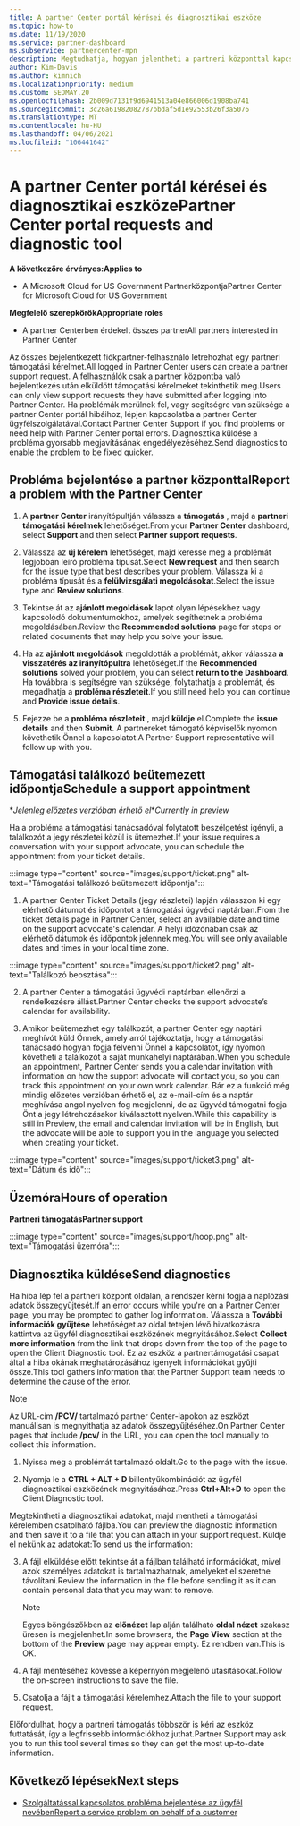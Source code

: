```yaml
---
title: A partner Center portál kérései és diagnosztikai eszköze
ms.topic: how-to
ms.date: 11/19/2020
ms.service: partner-dashboard
ms.subservice: partnercenter-mpn
description: Megtudhatja, hogyan jelentheti a partneri központtal kapcsolatos problémákat, és hogyan gyűjthet diagnosztikai adatokat a partner-támogatási csapat számára.
author: Kim-Davis
ms.author: kimnich
ms.localizationpriority: medium
ms.custom: SEOMAY.20
ms.openlocfilehash: 2b009d7131f9d6941513a04e866006d1908ba741
ms.sourcegitcommit: 3c26a61982082787bbdaf5d1e92553b26f3a5076
ms.translationtype: MT
ms.contentlocale: hu-HU
ms.lasthandoff: 04/06/2021
ms.locfileid: "106441642"
---
```

# <a name="partner-center-portal-requests-and-diagnostic-tool"></a><span data-ttu-id="710d5-103">A partner Center portál kérései és diagnosztikai eszköze</span><span class="sxs-lookup"><span data-stu-id="710d5-103">Partner Center portal requests and diagnostic tool</span></span>

<span data-ttu-id="710d5-104">**A következőre érvényes:**</span><span class="sxs-lookup"><span data-stu-id="710d5-104">**Applies to**</span></span>

- <span data-ttu-id="710d5-105">A Microsoft Cloud for US Government Partnerközpontja</span><span class="sxs-lookup"><span data-stu-id="710d5-105">Partner Center for Microsoft Cloud for US Government</span></span>

<span data-ttu-id="710d5-106">**Megfelelő szerepkörök**</span><span class="sxs-lookup"><span data-stu-id="710d5-106">**Appropriate roles**</span></span>

- <span data-ttu-id="710d5-107">A partner Centerben érdekelt összes partner</span><span class="sxs-lookup"><span data-stu-id="710d5-107">All partners interested in Partner Center</span></span>

<span data-ttu-id="710d5-108">Az összes bejelentkezett fiókpartner-felhasználó létrehozhat egy partneri támogatási kérelmet.</span><span class="sxs-lookup"><span data-stu-id="710d5-108">All logged in Partner Center users can create a partner support request.</span></span> <span data-ttu-id="710d5-109">A felhasználók csak a partner központba való bejelentkezés után elküldött támogatási kérelmeket tekinthetik meg.</span><span class="sxs-lookup"><span data-stu-id="710d5-109">Users can only view support requests they have submitted after logging into Partner Center.</span></span>
<span data-ttu-id="710d5-110">Ha problémák merülnek fel, vagy segítségre van szüksége a partner Center portál hibáihoz, lépjen kapcsolatba a partner Center ügyfélszolgálatával.</span><span class="sxs-lookup"><span data-stu-id="710d5-110">Contact Partner Center Support if you find problems or need help with Partner Center portal errors.</span></span> <span data-ttu-id="710d5-111">Diagnosztika küldése a probléma gyorsabb megjavításának engedélyezéséhez.</span><span class="sxs-lookup"><span data-stu-id="710d5-111">Send diagnostics to enable the problem to be fixed quicker.</span></span>

## <a name="report-a-problem-with-the-partner-center"></a><span data-ttu-id="710d5-112">Probléma bejelentése a partner központtal</span><span class="sxs-lookup"><span data-stu-id="710d5-112">Report a problem with the Partner Center</span></span>

1. <span data-ttu-id="710d5-113">A **partner Center** irányítópultján válassza a **támogatás** , majd a **partneri támogatási kérelmek** lehetőséget.</span><span class="sxs-lookup"><span data-stu-id="710d5-113">From your **Partner Center** dashboard, select **Support** and then select **Partner support requests**.</span></span>

2. <span data-ttu-id="710d5-114">Válassza az **új kérelem** lehetőséget, majd keresse meg a problémát legjobban leíró probléma típusát.</span><span class="sxs-lookup"><span data-stu-id="710d5-114">Select **New request** and then search for the issue type that best describes your problem.</span></span> <span data-ttu-id="710d5-115">Válassza ki a probléma típusát és a **felülvizsgálati megoldásokat**.</span><span class="sxs-lookup"><span data-stu-id="710d5-115">Select the issue type and **Review solutions**.</span></span>

3. <span data-ttu-id="710d5-116">Tekintse át az **ajánlott megoldások** lapot olyan lépésekhez vagy kapcsolódó dokumentumokhoz, amelyek segíthetnek a probléma megoldásában.</span><span class="sxs-lookup"><span data-stu-id="710d5-116">Review the **Recommended solutions** page for steps or related documents that may help you solve your issue.</span></span>

4. <span data-ttu-id="710d5-117">Ha az **ajánlott megoldások** megoldották a problémát, akkor válassza **a visszatérés az irányítópultra** lehetőséget.</span><span class="sxs-lookup"><span data-stu-id="710d5-117">If the **Recommended solutions** solved your problem, you can select **return to the Dashboard**.</span></span> <span data-ttu-id="710d5-118">Ha továbbra is segítségre van szüksége, folytathatja a problémát, és megadhatja a **probléma részleteit**.</span><span class="sxs-lookup"><span data-stu-id="710d5-118">If you still need help you can continue and **Provide issue details**.</span></span>

5. <span data-ttu-id="710d5-119">Fejezze be a **probléma részleteit** , majd **küldje** el.</span><span class="sxs-lookup"><span data-stu-id="710d5-119">Complete the **issue details** and then **Submit**.</span></span> <span data-ttu-id="710d5-120">A partnereket támogató képviselők nyomon követhetik Önnel a kapcsolatot.</span><span class="sxs-lookup"><span data-stu-id="710d5-120">A Partner Support representative will follow up with you.</span></span>

## <a name="schedule-a-support-appointment"></a><span data-ttu-id="710d5-121">Támogatási találkozó beütemezett időpontja</span><span class="sxs-lookup"><span data-stu-id="710d5-121">Schedule a support appointment</span></span> 

<span data-ttu-id="710d5-122">\**Jelenleg előzetes verzióban érhető el*</span><span class="sxs-lookup"><span data-stu-id="710d5-122">\**Currently in preview*</span></span>

<span data-ttu-id="710d5-123">Ha a probléma a támogatási tanácsadóval folytatott beszélgetést igényli, a találkozót a jegy részletei közül is ütemezhet.</span><span class="sxs-lookup"><span data-stu-id="710d5-123">If your issue requires a conversation with your support advocate, you can schedule the appointment from your ticket details.</span></span>

:::image type="content" source="images/support/ticket.png" alt-text="Támogatási találkozó beütemezett időpontja":::

1.  <span data-ttu-id="710d5-125">A partner Center Ticket Details (jegy részletei) lapján válasszon ki egy elérhető dátumot és időpontot a támogatási ügyvédi naptárban.</span><span class="sxs-lookup"><span data-stu-id="710d5-125">From the ticket details page in Partner Center, select an available date and time on the support advocate's calendar.</span></span> <span data-ttu-id="710d5-126">A helyi időzónában csak az elérhető dátumok és időpontok jelennek meg.</span><span class="sxs-lookup"><span data-stu-id="710d5-126">You will see only available dates and times in your local time zone.</span></span>

:::image type="content" source="images/support/ticket2.png" alt-text="Találkozó beosztása":::

2. <span data-ttu-id="710d5-128">A partner Center a támogatási ügyvédi naptárban ellenőrzi a rendelkezésre állást.</span><span class="sxs-lookup"><span data-stu-id="710d5-128">Partner Center checks the support advocate’s  calendar for availability.</span></span>

1. <span data-ttu-id="710d5-129">Amikor beütemezhet egy találkozót, a partner Center egy naptári meghívót küld Önnek, amely arról tájékoztatja, hogy a támogatási tanácsadó hogyan fogja felvenni Önnel a kapcsolatot, így nyomon követheti a találkozót a saját munkahelyi naptárában.</span><span class="sxs-lookup"><span data-stu-id="710d5-129">When you schedule an appointment, Partner Center sends you a calendar invitation with information on how the support advocate will contact you, so you can track this appointment on your own work calendar.</span></span>  <span data-ttu-id="710d5-130">Bár ez a funkció még mindig előzetes verzióban érhető el, az e-mail-cím és a naptár meghívása angol nyelven fog megjelenni, de az ügyvéd támogatni fogja Önt a jegy létrehozásakor kiválasztott nyelven.</span><span class="sxs-lookup"><span data-stu-id="710d5-130">While this capability is still in Preview, the email and calendar invitation will be in English, but the advocate will be able to support you in the language you selected when creating your ticket.</span></span>

:::image type="content" source="images/support/ticket3.png" alt-text="Dátum és idő":::

## <a name="hours-of-operation"></a><span data-ttu-id="710d5-132">Üzemóra</span><span class="sxs-lookup"><span data-stu-id="710d5-132">Hours of operation</span></span>

<span data-ttu-id="710d5-133">**Partneri támogatás**</span><span class="sxs-lookup"><span data-stu-id="710d5-133">**Partner support**</span></span>

:::image type="content" source="images/support/hoop.png" alt-text="Támogatási üzemóra":::

## <a name="send-diagnostics"></a><span data-ttu-id="710d5-135">Diagnosztika küldése</span><span class="sxs-lookup"><span data-stu-id="710d5-135">Send diagnostics</span></span>

<span data-ttu-id="710d5-136">Ha hiba lép fel a partneri központ oldalán, a rendszer kérni fogja a naplózási adatok összegyűjtését.</span><span class="sxs-lookup"><span data-stu-id="710d5-136">If an error occurs while you're on a Partner Center page, you may be prompted to gather log information.</span></span> <span data-ttu-id="710d5-137">Válassza a **További információk gyűjtése** lehetőséget az oldal tetején lévő hivatkozásra kattintva az ügyfél diagnosztikai eszközének megnyitásához.</span><span class="sxs-lookup"><span data-stu-id="710d5-137">Select **Collect more information** from the link that drops down from the top of the page to open the Client Diagnostic tool.</span></span> <span data-ttu-id="710d5-138">Ez az eszköz a partnertámogatási csapat által a hiba okának meghatározásához igényelt információkat gyűjti össze.</span><span class="sxs-lookup"><span data-stu-id="710d5-138">This tool gathers information that the Partner Support team needs to determine the cause of the error.</span></span> 

>[!NOTE]
><span data-ttu-id="710d5-139">Az URL-cím **/PCV/** tartalmazó partner Center-lapokon az eszközt manuálisan is megnyithatja az adatok összegyűjtéséhez.</span><span class="sxs-lookup"><span data-stu-id="710d5-139">On Partner Center pages that include **/pcv/** in the URL, you can open the tool manually to collect this information.</span></span>

1. <span data-ttu-id="710d5-140">Nyissa meg a problémát tartalmazó oldalt.</span><span class="sxs-lookup"><span data-stu-id="710d5-140">Go to the page with the issue.</span></span>

2. <span data-ttu-id="710d5-141">Nyomja le a **CTRL + ALT + D** billentyűkombinációt az ügyfél diagnosztikai eszközének megnyitásához.</span><span class="sxs-lookup"><span data-stu-id="710d5-141">Press **Ctrl+Alt+D** to open the Client Diagnostic tool.</span></span>

<span data-ttu-id="710d5-142">Megtekintheti a diagnosztikai adatokat, majd mentheti a támogatási kérelemben csatolható fájlba.</span><span class="sxs-lookup"><span data-stu-id="710d5-142">You can preview the diagnostic information and then save it to a file that you can attach in your support request.</span></span> <span data-ttu-id="710d5-143">Küldje el nekünk az adatokat:</span><span class="sxs-lookup"><span data-stu-id="710d5-143">To send us the information:</span></span>

3. <span data-ttu-id="710d5-144">A fájl elküldése előtt tekintse át a fájlban található információkat, mivel azok személyes adatokat is tartalmazhatnak, amelyeket el szeretne távolítani.</span><span class="sxs-lookup"><span data-stu-id="710d5-144">Review the information in the file before sending it as it can contain personal data that you may want to remove.</span></span>

    >[!NOTE]
    ><span data-ttu-id="710d5-145">Egyes böngészőkben az **előnézet** lap alján található **oldal nézet** szakasz üresen is megjelenhet.</span><span class="sxs-lookup"><span data-stu-id="710d5-145">In some browsers, the **Page View** section at the bottom of the **Preview** page may appear empty.</span></span> <span data-ttu-id="710d5-146">Ez rendben van.</span><span class="sxs-lookup"><span data-stu-id="710d5-146">This is OK.</span></span>

4. <span data-ttu-id="710d5-147">A fájl mentéséhez kövesse a képernyőn megjelenő utasításokat.</span><span class="sxs-lookup"><span data-stu-id="710d5-147">Follow the on-screen instructions to save the file.</span></span>

5. <span data-ttu-id="710d5-148">Csatolja a fájlt a támogatási kérelemhez.</span><span class="sxs-lookup"><span data-stu-id="710d5-148">Attach the file to your support request.</span></span>

<span data-ttu-id="710d5-149">Előfordulhat, hogy a partneri támogatás többször is kéri az eszköz futtatását, így a legfrissebb információkhoz juthat.</span><span class="sxs-lookup"><span data-stu-id="710d5-149">Partner Support may ask you to run this tool several times so they can get the most up-to-date information.</span></span>

## <a name="next-steps"></a><span data-ttu-id="710d5-150">Következő lépések</span><span class="sxs-lookup"><span data-stu-id="710d5-150">Next steps</span></span>

- [<span data-ttu-id="710d5-151">Szolgáltatással kapcsolatos probléma bejelentése az ügyfél nevében</span><span class="sxs-lookup"><span data-stu-id="710d5-151">Report a service problem on behalf of a customer</span></span>](report-problems-on-behalf-of-a-customer.md)
